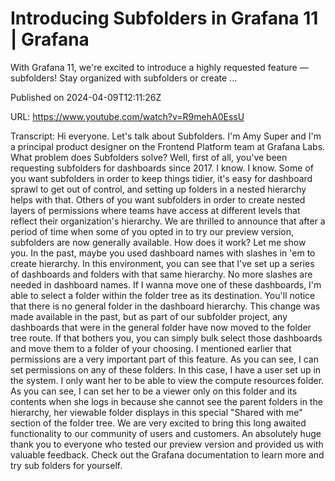 # Introducing Subfolders in Grafana 11 | Grafana

With Grafana 11, we're excited to introduce a highly requested feature — subfolders! Stay organized with subfolders or create ...

Published on 2024-04-09T12:11:26Z

URL: https://www.youtube.com/watch?v=R9mehA0EssU

Transcript: Hi everyone. Let's talk about Subfolders. I'm Amy Super and I'm a principal product
designer on the Frontend Platform team at Grafana Labs. What problem does
Subfolders solve? Well, first of all, you've been requesting subfolders
for dashboards since 2017. I know. I know. Some of you want subfolders
in order to keep things tidier, it's easy for dashboard
sprawl to get out of control, and setting up folders in a
nested hierarchy helps with that. Others of you want subfolders in order
to create nested layers of permissions where teams have access at different
levels that reflect their organization's hierarchy. We are thrilled to announce that after
a period of time when some of you opted in to try our preview version,
subfolders are now generally available. How does it work? Let me
show you. In the past, maybe you used dashboard names with
slashes in 'em to create hierarchy. In this environment, you can see that I've set up a series
of dashboards and folders with that same hierarchy. No more slashes
are needed in dashboard names. If I wanna move one of these dashboards, I'm able to select a folder within
the folder tree as its destination. You'll notice that there is no general
folder in the dashboard hierarchy. This change was made
available in the past, but as part of our subfolder project, any dashboards that were in the general
folder have now moved to the folder tree route. If that bothers you, you can simply bulk select
those dashboards and move
them to a folder of your choosing. I mentioned earlier that permissions are
a very important part of this feature. As you can see, I can set permissions
on any of these folders. In this case, I have a user set up in the system. I only want her to be able to view the
compute resources folder. As you can see, I can set her to be a viewer only on this
folder and its contents when she logs in because she cannot see the
parent folders in the hierarchy, her viewable folder displays in this
special "Shared with me" section of the folder tree. We are very excited to bring this long
awaited functionality to our community of users and customers. An absolutely huge thank you to everyone
who tested our preview version and provided us with valuable feedback. Check out the Grafana documentation
to learn more and try sub folders for yourself.

